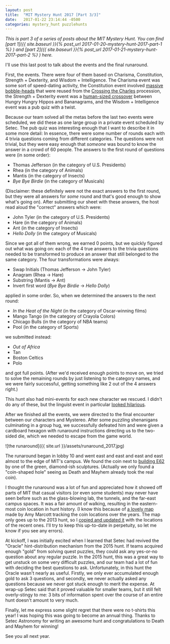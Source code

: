 ```yaml
---
layout: post
title:  "MIT Mystery Hunt 2017 [Part 3/3]"
date:   2017-01-22 23:14:44 -0500
categories: mystery_hunt puzzlehunts
---
```


*This is part 3 of a series of posts about the MIT Mystery Hunt. You can find [part 1]({{ site.baseurl }}{% post_url 2017-01-20-mystery-hunt-2017-part-1 %}
) and [part 2]({{ site.baseurl }}{% post_url 2017-01-21-mystery-hunt-2017-part-2 %}
) here.*

I'll use this last post to talk about the events and the final runaround.

First, the events. There were four of them based on Charisma, Constitution, Strength + Dexterity, and Wisdom + Intelligence. The Charisma event was some sort of speed-dating activity, the Constitution event involved [massive bobble-heads](https://www.youtube.com/watch?v=BQAQCOik6DE&t=59m48s) that were reused from the [Crossing the Charles](https://mit2016.mit.edu/movingday/competition) procession, the Strength + Dexterity event was a [human-sized crossover](https://www.youtube.com/watch?v=BQAQCOik6DE&t=61m22s) between Hungry Hungry Hippos and Bananagrams, and the Wisdom + Intelligence event was a pub quiz with a twist.

Because our team solved all the metas before the last two events were scheduled, we did these as one large group in a private event scheduled by Setec. The pub quiz was interesting enough that I want to describe it in some more detail: In essence, there were some number of rounds each with 4 trivia questions coming from different categories. The questions were not trivial, but they were easy enough that *someone* was bound to know the answer in a crowd of 60 people. The answers to the first round of questions were (in some order):

* Thomas Jefferson (in the category of U.S. Presidents)
* Rhea (in the category of Animals)
* Mantis (in the category of Insects)
* *Bye Bye Birdie* (in the category of Musicals)

(Disclaimer: these definitely were not the exact answers to the first round, but they were all answers for *some* round and that's good enough to show what's going on). After submitting our sheet with these answers, the host read aloud the "correct" answers which were:

* John Tyler (in the category of U.S. Presidents)
* Hare (in the category of Animals)
* Ant (in the category of Insects)
* *Hello Dolly* (in the category of Musicals)

Since we got all of them wrong, we earned 0 points, but we quickly figured out what was going on: each of the 4 true answers to the trivia questions needed to be transformed to produce an answer that still belonged to the same category. The four transformations were always:

* Swap Initials (Thomas Jefferson → John Tyler)
* Anagram (Rhea → Hare)
* Substring (Mantis → Ant)
* Invert first word (*Bye Bye Birdie* → *Hello Dolly*)

applied in some order. So, when we determined the answers to the next round:

* *In the Heat of the Night* (in the category of Oscar-winning films)
* Mango Tango (in the category of Crayola Colors)
* Chicago Bulls (in the category of NBA teams)
* Pool (in the category of Sports)

we submitted instead:

* *Out of Africa*
* Tan
* Boston Celtics
* Polo

and got full points. (After we'd received enough points to move on, we tried to solve the remaining rounds by just listening to the category names, and we were fairly successful, getting something like 2 out of the 4 answers right.)

This hunt also had mini-events for each new character we rescued. I didn't do any of these, but the linguist event in particular [looked hilarious](http://www.youtube.com/watch?v=BQAQCOik6DE&t=57m24s).

After we finished all the events, we were directed to the final encounter between our characters and Mystereo. After some puzzling shenanigans culminating in a group hug, we successfully defeated him and were given a cardboard hexagon with runaround instructions directing us to the two-sided die, which we needed to escape from the game world.

![the runaround]({{ site.url }}/assets/runaround_2017.jpg)

The runaround began in lobby 10 and went east and east and east and east almost to the edge of MIT's campus. We found the coin next to [building E62](http://whereis.mit.edu/?go=E62) by one of the green, diamond-ish sculptures. (Actually we only found a "coin-shaped hole" seeing as Death and Mayhem already took the real coin).

I thought the runaround was a lot of fun and appreciated how it showed off parts of MIT that casual visitors (or even some students) may never have seen before such as the glass-blowing lab, the tunnels, and the far-east campus spaces. It was a fair amount of walking, resulting in the eastern-most coin location in hunt history. (I know this because of [a lovely map](https://www.google.com/maps/d/u/0/viewer?mid=14-Ot4xpWtVCt0adVbPno4E6HVyc) made by Amy Marcott tracking the coin locations over the years. The map only goes up to the 2013 hunt, so I [copied and updated it](https://www.google.com/maps/d/u/0/edit?mid=1cvq4WxVuuSbIZUmzbQATxQMElE4) with the locations of the recent ones. I'll try to keep this up-to-date in perpetuity, so let me know if you see any errors).

At kickoff, I was initially excited when I learned that Setec had revived the "Oracle" hint-distribution mechanism from the 2015 hunt. If teams acquired enough "gold" from solving quest puzzles, they could ask any yes-or-no question about any regular puzzle. In the 2015 hunt, this was a great way to get unstuck on some very difficult puzzles, and our team had a lot of fun with deciding the best questions to ask. Unfortunately, in this hunt the Oracle wasn't nearly as useful. Firstly, we only ever accumulated enough gold to ask 3 questions, and secondly, we never actually asked any questions because we never got stuck enough to merit the expense. At wrap-up Setec said that it proved valuable for smaller teams, but it still felt overly-stingy to me: 3 bits of information spent over the course of an entire hunt doesn't amount to very much.

Finally, let me express some slight regret that there were no t-shirts this year! I was hoping this was going to become an annual thing. Thanks to Setec Astronomy for writing an awesome hunt and congratulations to Death and Mayhem for winning!

See you all next year.
